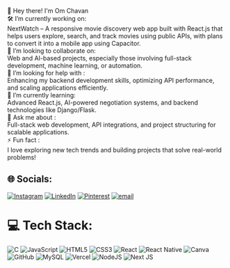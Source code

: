 👋 Hey there! I'm Om Chavan<br>🛠 I’m currently working on:  <br>NextWatch – A responsive movie discovery web app built with React.js that helps users explore, search, and track movies using public APIs, with plans to convert it into a mobile app using Capacitor.<br>👥 I’m looking to collaborate on: <br>Web and AI-based projects, especially those involving full-stack development, machine learning, or automation.<br>🤝 I’m looking for help with :<br>Enhancing my backend development skills, optimizing API performance, and scaling applications efficiently.<br>🌱 I’m currently learning: <br>Advanced React.js, AI-powered negotiation systems, and backend technologies like Django/Flask.<br> 💬 Ask me about :<br>Full-stack web development, API integrations, and project structuring for scalable applications.<br>⚡ Fun fact :<br>I love exploring new tech trends and building projects that solve real-world problems!<br>


## 🌐 Socials:
[![Instagram](https://img.shields.io/badge/Instagram-%23E4405F.svg?logo=Instagram&logoColor=white)](https://instagram.com/om-chavan-003) [![LinkedIn](https://img.shields.io/badge/LinkedIn-%230077B5.svg?logo=linkedin&logoColor=white)](https://linkedin.com/in/om-chavan003) [![Pinterest](https://img.shields.io/badge/Pinterest-%23E60023.svg?logo=Pinterest&logoColor=white)](https://pinterest.com/Om_mmi) [![email](https://img.shields.io/badge/Email-D14836?logo=gmail&logoColor=white)](mailto:omsanjay975@gmail.com) 

# 💻 Tech Stack:
![C](https://img.shields.io/badge/c-%2300599C.svg?style=for-the-badge&logo=c&logoColor=white) ![JavaScript](https://img.shields.io/badge/javascript-%23323330.svg?style=for-the-badge&logo=javascript&logoColor=%23F7DF1E) ![HTML5](https://img.shields.io/badge/html5-%23E34F26.svg?style=for-the-badge&logo=html5&logoColor=white) ![CSS3](https://img.shields.io/badge/css3-%231572B6.svg?style=for-the-badge&logo=css3&logoColor=white) ![React](https://img.shields.io/badge/react-%2320232a.svg?style=for-the-badge&logo=react&logoColor=%2361DAFB) ![React Native](https://img.shields.io/badge/react_native-%2320232a.svg?style=for-the-badge&logo=react&logoColor=%2361DAFB)  ![Canva](https://img.shields.io/badge/Canva-%2300C4CC.svg?style=for-the-badge&logo=Canva&logoColor=white) ![GitHub](https://img.shields.io/badge/github-%23121011.svg?style=for-the-badge&logo=github&logoColor=white) ![MySQL](https://img.shields.io/badge/mysql-4479A1.svg?style=for-the-badge&logo=mysql&logoColor=white) ![Vercel](https://img.shields.io/badge/vercel-%23000000.svg?style=for-the-badge&logo=vercel&logoColor=white) ![NodeJS](https://img.shields.io/badge/node.js-6DA55F?style=for-the-badge&logo=node.js&logoColor=white) ![Next JS](https://img.shields.io/badge/Next-black?style=for-the-badge&logo=next.js&logoColor=white)


<!-- Proudly created with GPRM ( https://gprm.itsvg.in ) -->
<!--
**Omm-codes/Omm-codes** is a ✨ _special_ ✨ repository because its `README.md` (this file) appears on your GitHub profile.

Here are some ideas to get you started:

- 🔭 I’m currently working on ...
- 🌱 I’m currently learning ...
- 👯 I’m looking to collaborate on ...
- 🤔 I’m looking for help with ...
- 💬 Ask me about ...
- 📫 How to reach me: ...
- 😄 Pronouns: ...
- ⚡ Fun fact: ...
-->
